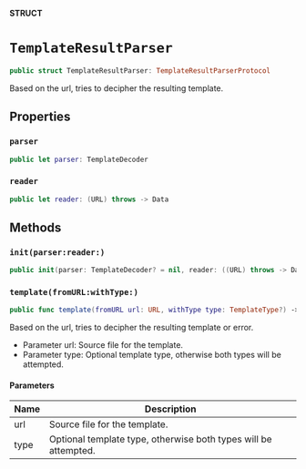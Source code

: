 **STRUCT**

# `TemplateResultParser`

```swift
public struct TemplateResultParser: TemplateResultParserProtocol
```

Based on the url, tries to decipher the resulting template.

## Properties
### `parser`

```swift
public let parser: TemplateDecoder
```

### `reader`

```swift
public let reader: (URL) throws -> Data
```

## Methods
### `init(parser:reader:)`

```swift
public init(parser: TemplateDecoder? = nil, reader: ((URL) throws -> Data)? = nil)
```

### `template(fromURL:withType:)`

```swift
public func template(fromURL url: URL, withType type: TemplateType?) -> TemplateResult
```

Based on the url, tries to decipher the resulting template or error.
- Parameter url: Source file for the template.
- Parameter type: Optional template type, otherwise both types will be attempted.

#### Parameters

| Name | Description |
| ---- | ----------- |
| url | Source file for the template. |
| type | Optional template type, otherwise both types will be attempted. |